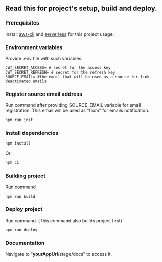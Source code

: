 ## Read this for project's setup, build and deploy.

### Prerequisites

Install [aws-cli](https://docs.aws.amazon.com/cli/latest/userguide/getting-started-install.html#getting-started-install-instructions) and [serverless](https://www.serverless.com/framework/docs/getting-started) for this project usage.

### Environment variables

Provide .env file with such variables:
```dotenv
JWT_SECRET_ACCESS= # secret for the access key
JWT_SECRET_REFRESH= # secret for the refresh key
SOURCE_EMAIL= #the email that will be used as a source for link deactivated emails  
```

### Register source email address

Run command after providing SOURCE_EMAIL variable for email registration.
This email will be used as "from" for emails notification.

```bash
npm run init
```

### Install dependencies
```bash
npm install
```
Or
```bash
npm ci
```

### Building project

Run command
```bash
npm run build
```

### Deploy project

Run command. (This command also builds project first)
```bash
npm run deploy
```

### Documentation 

Navigate to "**yourAppUrl**/stage/docs" to access it.

